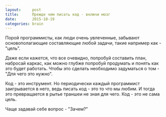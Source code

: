 ```yaml
---
layout:     post
title:      Прежде чем писать код - включи мозг
date:       2015-10-19
categories: brain
---
```


Порой программисты, как люди очень увлеченные, забывают основополагающие составляющие любой задачи, такие например как - "цель".

Даже если кажется, что все очевидно, попробуй составить план, набросай каркас, как можно глубже попробуй продумать и понять как это будет работать. Чтобы это сделать необходимо задуматься о том - "Для чего это нужно".

Код - это инструмент. Но периодически каждый программист заигрывается в него, ведь писать код - это то что мы любим. И тогда это превращается в рытье траншеи не зная для чего. Код - это не сама цель.

Чаще задавай себе вопрос - "Зачем?" 

